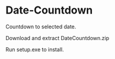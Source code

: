 # Date-Countdown
Countdown to selected date.

Download and extract DateCountdown.zip

Run setup.exe to install.
